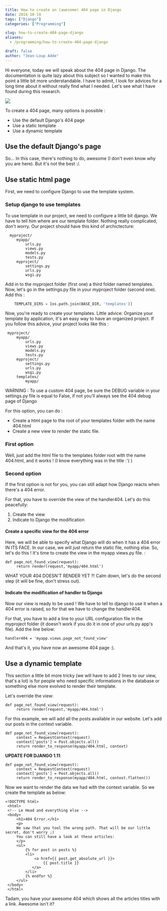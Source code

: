 ```yaml
---
title: How to create an (awesome) 404 page in Django
date: 2014-10-19
tags: ["Django"]
categories: ["Programming"]

slug: how-to-create-404-page-django
aliases:
  - /programming/how-to-create-404-page-django

draft: false
author: "Jean-Loup Adde"
---
```


Hi everyone, today we will speak about the 404 page in Django. The
documentation is quite lazy about this subject so I wanted to make this
point a little bit more understandable. I have to admit, I look for
advices for a long time about it without really find what I needed.
Let's see what I have found during this research.

![](/post_preview/20150322_140627_django-logo-negative.png)

To create a 404 page, many options is possible :

  - Use the default Django's 404 page
  - Use a static template
  - Use a dynamic template

## Use the default Django's page

So... In this case, there's nothing to do, awesome (I don't even know
why you are here). But it's not the best :/.

## Use static html page

First, we need to configure Django to use the template system.

### Setup django to use templates

To use template in our project, we need to configure a little bit
django. We have to tell him where are our template folder. Nothing
really complicated, don't worry. Our project should have this kind of
archictecture:

```
  myproject/
     myapp/
         urls.py
         views.py
         models.py
         tests.py
     myproject/
         settings.py
         urls.py
         wsgi.py
```

Add in to the myproject folder (first one) a third folder named
templates. Now, let's go in the settings.py file in your myproject
folder (second one). Add this :

```python
    TEMPLATE_DIRS = [os.path.join(BASE_DIR, 'templates')]
```

Now, you're ready to create your templates. Little advice: Organize your
template by application, it's an easy way to have an organized project.
If you follow this advice, your project looks like this :

```
 myproject/
     myapp/
         urls.py
         views.py
         models.py
         tests.py
     myproject/
         settings.py
         urls.py
         wsgi.py
     templates/
         myapp/
```

WARNING : To use a custom 404 page, be sure the DEBUG variable in your
settings.py file is equal to False, if not you'll always see the 404
debug page of Django

For this option, you can do :

  - Create a html page to the root of your templates folder with the
    name 404.html
  - Create a new view to render the static file.

### First option

Well, just add the html file to the templates folder root with the name
404.html, and it works \! (I know everything was in the title :'( )

### Second option

If the first option is not for you, you can still adapt how Django
reacts when there's a 404 error.

For that, you have to override the view of the handler404. Let's do this
peacefully:

1.  Create the view
2.  Indicate to Django the modification

#### Create a specific view for the 404 error

Here, we will be able to specify what Django will do when it has a 404
error IN ITS FACE. In our case, we will just return the static file,
nothing else. So, let's do this \! It's time to create the view in the
myapp views.py file. :

    def page_not_found_view(request):
         return render(request,'myapp/404.html')

WHAT YOUR 404 DOESN'T RENDER YET ?\! Calm down, let's do the second step
(it will be fine, don't stress out).

#### Indicate the modification of handler to Django

Now our view is ready to be used \! We have to tell to django to use it
when a 404 error is raised, so for that we have to change the
handler404.

For that, you have to add a line to your URL configuration file in the
myproject folder (it doesn't work if you do it in one of your urls.py
app's file). Add the line below:

    handler404 = 'myapp.views.page_not_found_view'

And that's it, you have now an awesome 404 page :).

## Use a dynamic template

This section a little bit more tricky (we will have to add 2 lines to
our view, that's a lot) is for people who need specific informations in
the database or something else more evolved to render their template.

Let's override the view:

    def page_not_found_view(request):
         return render(request,'myapp/404.html')

For this example, we will add all the posts available in our website.
Let's add our posts in the context variable.

    def page_not_found_view(request):
         context = RequestContext(request)
         context['posts'] = Post.objects.all()
         return render_to_response(myapp/404.html, context)

**UPDATE FOR DJANGO 1.11**:

    def page_not_found_view(request):
         context = RequestContext(request)
         context['posts'] = Post.objects.all()
         return render_to_response(myapp/404.html, context.flatten())

Now we want to render the data we had with the context variable. So we
create the template as below:

    <!DOCTYPE html>
     <html>
     <!-- Le Head and everything else -->
     <body>
         <h1>404 Error.</h1>
         <p>
         We saw that you tool the wrong path. That will be our little secret, don't worry ;)
         You can still have a look at these articles:
         </p>
         <ul>
             {% for post in posts %}
             <li>
                 <a href={{ post.get_absolute_url }}>
                     {{ post.title }}
                </a>
             </li>
             {% endfor %}
         </ul>
     </body>
     </html>

Tadam, you have your awesome 404 which shows all the articles titles
with a link. Awesome isn't it?

